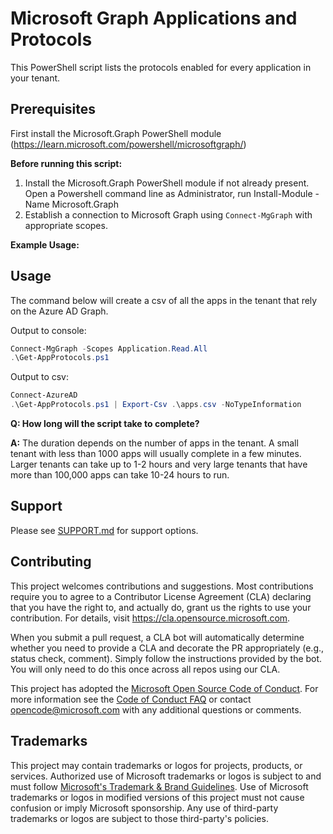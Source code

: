 # Microsoft Graph Applications and Protocols

This PowerShell script lists the protocols enabled for every application in your tenant.

## Prerequisites

First install the Microsoft.Graph PowerShell module (https://learn.microsoft.com/powershell/microsoftgraph/)

**Before running this script:**

1. Install the Microsoft.Graph PowerShell module if not already present.  Open a Powershell command line as Administrator, run Install-Module -Name Microsoft.Graph
2. Establish a connection to Microsoft Graph using `Connect-MgGraph` with appropriate scopes. 

**Example Usage:**


## Usage
The command below will create a csv of all the apps in the tenant that rely on the Azure AD Graph.

Output to console:

```powershell
Connect-MgGraph -Scopes Application.Read.All
.\Get-AppProtocols.ps1
```

Output to csv:

```powershell
Connect-AzureAD
.\Get-AppProtocols.ps1 | Export-Csv .\apps.csv -NoTypeInformation  
```

**Q: How long will the script take to complete?**

**A:** The duration depends on the number of apps in the tenant. A small tenant with less than 1000 apps will usually complete in a few minutes. Larger tenants can take up to 1-2 hours and very large tenants that have more than 100,000 apps can take 10-24 hours to run.

## Support

Please see [SUPPORT.md](SUPPORT.md) for support options.

## Contributing

This project welcomes contributions and suggestions.  Most contributions require you to agree to a
Contributor License Agreement (CLA) declaring that you have the right to, and actually do, grant us
the rights to use your contribution. For details, visit https://cla.opensource.microsoft.com.

When you submit a pull request, a CLA bot will automatically determine whether you need to provide
a CLA and decorate the PR appropriately (e.g., status check, comment). Simply follow the instructions
provided by the bot. You will only need to do this once across all repos using our CLA.

This project has adopted the [Microsoft Open Source Code of Conduct](https://opensource.microsoft.com/codeofconduct/).
For more information see the [Code of Conduct FAQ](https://opensource.microsoft.com/codeofconduct/faq/) or
contact [opencode@microsoft.com](mailto:opencode@microsoft.com) with any additional questions or comments.

## Trademarks

This project may contain trademarks or logos for projects, products, or services. Authorized use of Microsoft
trademarks or logos is subject to and must follow
[Microsoft's Trademark & Brand Guidelines](https://www.microsoft.com/en-us/legal/intellectualproperty/trademarks/usage/general).
Use of Microsoft trademarks or logos in modified versions of this project must not cause confusion or imply Microsoft sponsorship.
Any use of third-party trademarks or logos are subject to those third-party's policies.
